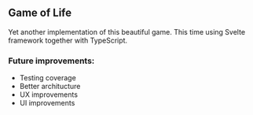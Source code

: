 ## Game of Life

Yet another implementation of this beautiful game. This time using Svelte framework together with TypeScript.

### Future improvements:

-   Testing coverage
-   Better architucture
-   UX improvements
-   UI improvements
